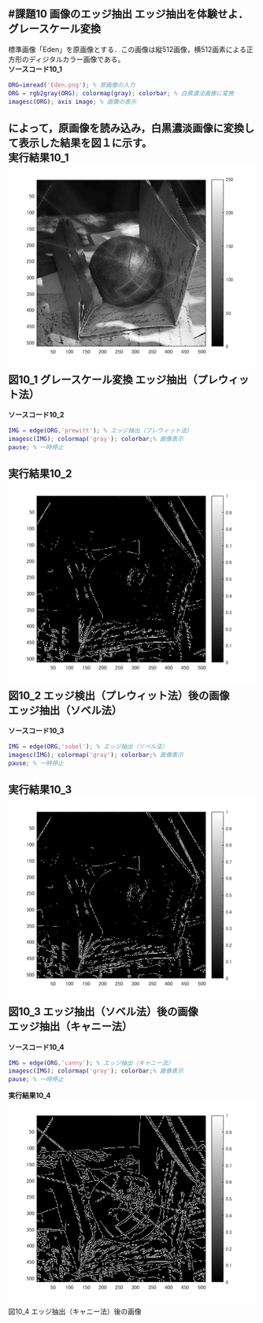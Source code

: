 #課題10 画像のエッジ抽出 
**エッジ抽出を体験せよ．**
グレースケール変換
---
標準画像「Eden」を原画像とする．この画像は縦512画像，横512画素による正方形のディジタルカラー画像である。  
**ソースコード10_1**
```matlab
ORG=imread('Eden.png'); % 原画像の入力  
ORG = rgb2gray(ORG); colormap(gray); colorbar; % 白黒濃淡画像に変換  
imagesc(ORG); axis image; % 画像の表示
```
によって，原画像を読み込み，白黒濃淡画像に変換して表示した結果を図１に示す。  
**実行結果10_1**  
![原画像](https://github.com/YasudaKousuke/lecture_image_processing/blob/master/image/kadai10_1.png?raw=true)  
図10_1 グレースケール変換
エッジ抽出（プレウィット法）
---
**ソースコード10_2**
```matlab
IMG = edge(ORG,'prewitt'); % エッジ抽出（プレウィット法）
imagesc(IMG); colormap('gray'); colorbar;% 画像表示
pause; % 一時停止
```
**実行結果10_2**  
![原画像](https://github.com/YasudaKousuke/lecture_image_processing/blob/master/image/kadai10_2.png?raw=true)  
図10_2 エッジ検出（プレウィット法）後の画像  
エッジ抽出（ソベル法）
---
**ソースコード10_3**  
```matlab
IMG = edge(ORG,'sobel'); % エッジ抽出（ソベル法）
imagesc(IMG); colormap('gray'); colorbar;% 画像表示
pause; % 一時停止
```
**実行結果10_3**  
![原画像](https://github.com/YasudaKousuke/lecture_image_processing/blob/master/image/kadai10_3.png?raw=true)  
図10_3 エッジ抽出（ソベル法）後の画像  
エッジ抽出（キャニー法）
---
**ソースコード10_4**  
```matlab
IMG = edge(ORG,'canny'); % エッジ抽出（キャニー法）
imagesc(IMG); colormap('gray'); colorbar;% 画像表示
pause; % 一時停止
```
**実行結果10_4**  
![原画像](https://github.com/YasudaKousuke/lecture_image_processing/blob/master/image/kadai10_4.png?raw=true)  
図10_4 エッジ抽出（キャニー法）後の画像
